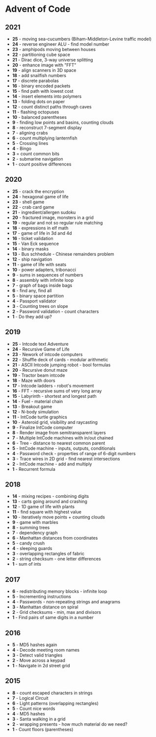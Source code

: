 # Advent of Code

## 2021
* **25** - moving sea-cucumbers (Biham-Middleton-Levine traffic model)
* **24** - reverse engineer ALU - find model number
* **23** - amphipods moving between houses
* **22** - partitioning cube space
* **21** - Dirac dice, 3-way universe splitting
* **20** - enhance image with "FFT"
* **19** - align scanners in 3D space
* **18** - add snailfish numbers
* **17** - discrete parabolas
* **16** - binary encoded packets
* **15** - find path with lowest cost
* **14** - insert elements into polymers
* **13** - folding dots on paper
* **12** - count distinct paths through caves
* **11** - flashing octopuses
* **10** - balanced parentheses
* **9** - finding low points and basins, counting clouds
* **8** - reconstruct 7-segment display
* **7** - aligning crabs
* **6** - count multiplying lanternfish
* **5** - Crossing lines
* **4** - Bingo
* **3** = count common bits
* **2** - submarine navigation
* **1** - count positive differences

## 2020
* **25** - crack the encryption
* **24** - hexagonal game of life
* **23** - shell game
* **22** - crab card game
* **21** - ingredient/allergen sudoku
* **20** - fractured image, monsters in a grid
* **19** - regular and not so regular rule matching
* **18** - expressions in elf math
* **17** - game of life in 3d and 4d
* **16** - ticket validation
* **15** - Van Eck sequence
* **14** - binary masks
* **13** - Bus schhedule - Chinese remainders problem
* **12** - ship navigation
* **11** - game of life with seats
* **10** - power adapters, tribonacci
* **9** - sums in sequences of numbers
* **8** - assembly with infinite loop
* **7** - graph of bags inside bags
* **6** - find any, find all
* **5** - binary space partition
* **4** - Passport validator
* **3** - Counting trees on slope
* **2** - Password validation - count characters
* **1** - Do they add up?

## 2019

* **25** - Intcode text Adventure
* **24** - Recursive Game of Life
* **23** - Nework of intcode computers
* **22** - Shuffle deck of cards - modular arithmetic
* **21** - ASCII Intcode jumping robot - bool formulas
* **20** - Recursive donut maze
* **19** - Tractor beam intcode
* **18** - Maze with doors
* **17** - Intcode ladders - robot's movement
* **16** - FFT - recursive sums of very long array
* **15** - Labyrinth - shortest and longest path
* **14** - Fuel - material chain
* **13** - Breakout game
* **12** - N-body simulation
* **11** - IntCode turtle graphics
* **10** - Asteroid grid, visibility and raycasting
* **9** - Finalize IntCode computer
* **8** - Render image from semitransparent layers
* **7** - Multiple IntCode machines with in/out chained
* **6** - Tree - distance to nearest common parent
* **5** - IntCode machine - inputs, outputs, conditionals
* **4** - Password check - properties of range of 6-digit numbers
* **3** - Trace wires in 2D grid - find nearest intersections
* **2** - IntCode machine - add and multiply
* **1** - Recurrent formula

## 2018
* **14** - mixing recipes - combining digits
* **13** - carts going around and crashing
* **12** - 1D game of life with plants
* **11** - find square with highest value
* **10** - iteratively move points + counting clouds
* **9** - game with marbles
* **8** - summing trees
* **7** - dependency graph
* **6** - Manhattan distances from coordinates
* **5** - candy crush
* **4** - sleeping guards
* **3** - overlapping rectangles of fabric
* **2** - string checksum - one letter differences
* **1** - sum of ints

## 2017
* **6** - redistributing memory blocks - infinite loop
* **5** - Incrementing instructions
* **4** - Passwords - non-repeating strings and anagrams
* **3** - Manhattan distance on spiral
* **2** - Grid checksums - min, max and divisors
* **1** - Find pairs of same digits in a number

## 2016
* **5** - MD5 hashes again
* **4** - Decode meeting room names
* **3** - Detect valid triangles
* **2** - Move across a keypad
* **1** - Navigate in 2d street grid

## 2015
* **8** - count escaped characters in strings
* **7** - Logical Circuit
* **6** - Light patterns (overlapping rectangles)
* **5** - Count nice words
* **4** - MD5 hashes
* **3** - Santa walking in a grid
* **2** - wrapping presents - how much material do we need?
* **1** - Count floors (parentheses)
